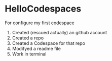 # HelloCodespaces
For configure my first codespace

1. Created (rescued actually) an github account
2. Created a repo
3. Created a Codespace for that repo
4. Modifyed a readme file
5. Work in terminal
